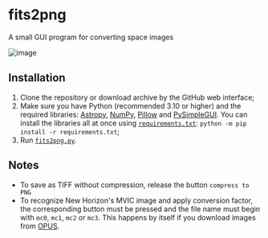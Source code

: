 # fits2png
A small GUI program for converting space images

![image](https://user-images.githubusercontent.com/46163555/179396702-5d857a2d-9e59-4017-bf86-d0527c2b9e7a.png)

## Installation

1. Clone the repository or download archive by the GitHub web interface;
2. Make sure you have Python (recommended 3.10 or higher) and the required libraries: [Astropy](https://www.astropy.org/), [NumPy](https://numpy.org/), [Pillow](https://pillow.readthedocs.io/) and [PySimpleGUI](https://pysimplegui.readthedocs.io/). You can install the libraries all at once using [`requirements.txt`](requirements.txt): `python -m pip install -r requirements.txt`;
3. Run [`fits2png.py`](fits2png.py).

## Notes

- To save as TIFF without compression, release the button `compress to PNG`
- To recognize New Horizon's MVIC image and apply conversion factor, the corresponding button must be pressed and the file name must begin with `mc0`, `mc1`, `mc2` or `mc3`. This happens by itself if you download images from [OPUS](https://opus.pds-rings.seti.org/).
